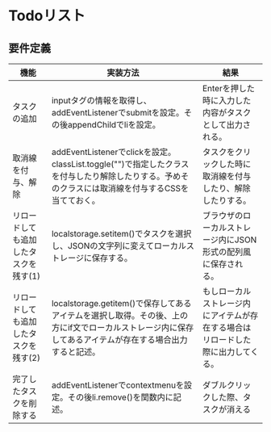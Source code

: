 # Todoリスト

## 要件定義

機能|実装方法|結果
----|------|---
タスクの追加|inputタグの情報を取得し、addEventListenerでsubmitを設定。その後appendChildでliを設定。|Enterを押した時に入力した内容がタスクとして出力される。
取消線を付与、解除|addEventListenerでclickを設定。classList.toggle("")で指定したクラスを付与したり解除したりする。予めそのクラスには取消線を付与するCSSを当てておく。|タスクをクリックした時に取消線を付与したり、解除したりする。
リロードしても追加したタスクを残す(1)|localstorage.setitem()でタスクを選択し、JSONの文字列に変えてローカルストレージに保存する。|ブラウザのローカルストレージ内にJSON形式の配列風に保存される。
リロードしても追加したタスクを残す(2)|localstorage.getitem()で保存してあるアイテムを選択し取得。その後、上の方にif文でローカルストレージ内に保存してあるアイテムが存在する場合出力すると記述。|もしローカルストレージ内にアイテムが存在する場合はリロードした際に出力してくる。
完了したタスクを削除する|addEventListenerでcontextmenuを設定。その後li.remove()を関数内に記述。|ダブルクリックした際、タスクが消える